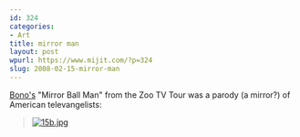 ```yaml
---
id: 324
categories:
- Art
title: mirror man
layout: post
wpurl: https://www.mijit.com/?p=324
slug: 2008-02-15-mirror-man
---
```

<a href="https://en.wikipedia.org/wiki/Bono">Bono's</a> "Mirror Ball Man" from the Zoo TV Tour was a parody (a mirror?) of American televangelists:

<blockquote><a href='https://www.u2eastlink.com/directo/giras/15.php' title='15b.jpg'><img src='{{ "/" | relative_url }}images/2008/02/15b.jpg' alt='15b.jpg' /></a></blockquote>
